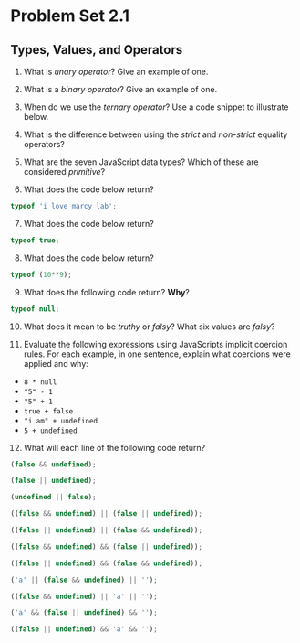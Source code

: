 # Problem Set 2.1
## Types, Values, and Operators

1. What is _unary operator_? Give an example of one.

2. What is a _binary operator_? Give an example of one.

3. When do we use the _ternary operator_? Use a code snippet to illustrate below.

4. What is the difference between using the _strict_ and _non-strict_ equality operators?

5. What are the seven JavaScript data types? Which of these are considered _primitive_?

6. What does the code below return?
  ```javascript
  typeof 'i love marcy lab';
  ```

7. What does the code below return?
  ```javascript
  typeof true;
  ```

8. What does the code below return?
  ```javascript
  typeof (10**9);
  ```

9. What does the following code return? **Why**?
  ```javascript
  typeof null;
  ```

10. What does it mean to be _truthy_ or _falsy_? What six values are _falsy_?

11. Evaluate the following expressions using JavaScripts implicit coercion rules. For each example, in one sentence, explain what coercions were applied and why:
  * `8 * null`
  * `"5" - 1`
  * `"5" + 1`
  * `true + false`
  * `"i am" + undefined`
  * `5 + undefined`


12. What will each line of the following code return?
   ```javascript
   (false && undefined);
   ```

   ```javascript
   (false || undefined);
   ```
   
   ```javascript
   (undefined || false);
   ```

   ```javascript
   ((false && undefined) || (false || undefined));
   ```

   ```javascript
   ((false || undefined) || (false && undefined));
   ```

   ```javascript
   ((false && undefined) && (false || undefined));
   ```

   ```javascript
   ((false || undefined) && (false && undefined));
   ```

   ```javascript
   ('a' || (false && undefined) || '');
   ```

   ```javascript
   ((false && undefined) || 'a' || '');
   ```

   ```javascript
   ('a' && (false || undefined) && '');
   ```

   ```javascript
   ((false || undefined) && 'a' && '');
   ```
